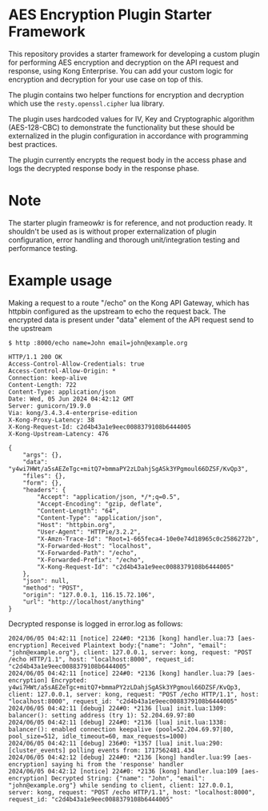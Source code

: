 # AES Encryption Plugin Starter Framework

This repository provides a starter framework for developing a custom plugin for performing AES encryption and decryption on the API request and response, using Kong Enterprise. You can add your custom logic for encryption and decryption for your use case on top of this.

The plugin contains two helper functions for encryption and decryption which use the `resty.openssl.cipher` lua library.

The plugin uses hardcoded values for IV, Key and Cryptographic algorithm (AES-128-CBC) to demonstrate the functionality but these should be externalized in the plugin configuration in accordance with programming best practices.

The plugin currently encrypts the request body in the access phase and logs the decrypted response body in the response phase.

# Note

The starter plugin frameowkr is for reference, and not production ready. It shouldn't be used as is without proper externalization of plugin configuration, error handling and thorough unit/integration testing and performance testing.

# Example usage

Making a request to a route "/echo" on the Kong API Gateway, which has httpbin configured as the upstream to echo the request back. The encrypted data is present under "data" element of the API request send to the upstream

```
$ http :8000/echo name=John email=john@example.org

HTTP/1.1 200 OK
Access-Control-Allow-Credentials: true
Access-Control-Allow-Origin: *
Connection: keep-alive
Content-Length: 722
Content-Type: application/json
Date: Wed, 05 Jun 2024 04:42:12 GMT
Server: gunicorn/19.9.0
Via: kong/3.4.3.4-enterprise-edition
X-Kong-Proxy-Latency: 38
X-Kong-Request-Id: c2d4b43a1e9eec0088379108b6444005
X-Kong-Upstream-Latency: 476

{
    "args": {},
    "data": "y4wi7HWt/a5sAEZeTgc+mitQ7+bmmaPY2zLDahjSgASk3YPgmoul66DZSF/KvQp3",
    "files": {},
    "form": {},
    "headers": {
        "Accept": "application/json, */*;q=0.5",
        "Accept-Encoding": "gzip, deflate",
        "Content-Length": "64",
        "Content-Type": "application/json",
        "Host": "httpbin.org",
        "User-Agent": "HTTPie/3.2.2",
        "X-Amzn-Trace-Id": "Root=1-665feca4-10e0e74d18965c0c2586272b",
        "X-Forwarded-Host": "localhost",
        "X-Forwarded-Path": "/echo",
        "X-Forwarded-Prefix": "/echo",
        "X-Kong-Request-Id": "c2d4b43a1e9eec0088379108b6444005"
    },
    "json": null,
    "method": "POST",
    "origin": "127.0.0.1, 116.15.72.106",
    "url": "http://localhost/anything"
}
```

Decrypted response is logged in error.log as follows:

```
2024/06/05 04:42:11 [notice] 224#0: *2136 [kong] handler.lua:73 [aes-encryption] Received Plaintext body:{"name": "John", "email": "john@example.org"}, client: 127.0.0.1, server: kong, request: "POST /echo HTTP/1.1", host: "localhost:8000", request_id: "c2d4b43a1e9eec0088379108b6444005"
2024/06/05 04:42:11 [notice] 224#0: *2136 [kong] handler.lua:79 [aes-encryption] Encrypted: y4wi7HWt/a5sAEZeTgc+mitQ7+bmmaPY2zLDahjSgASk3YPgmoul66DZSF/KvQp3, client: 127.0.0.1, server: kong, request: "POST /echo HTTP/1.1", host: "localhost:8000", request_id: "c2d4b43a1e9eec0088379108b6444005"
2024/06/05 04:42:11 [debug] 224#0: *2136 [lua] init.lua:1309: balancer(): setting address (try 1): 52.204.69.97:80
2024/06/05 04:42:11 [debug] 224#0: *2136 [lua] init.lua:1338: balancer(): enabled connection keepalive (pool=52.204.69.97|80, pool_size=512, idle_timeout=60, max_requests=1000)
2024/06/05 04:42:11 [debug] 236#0: *1357 [lua] init.lua:290: [cluster_events] polling events from: 1717562481.434
2024/06/05 04:42:12 [debug] 224#0: *2136 [kong] handler.lua:99 [aes-encryption] saying hi from the 'response' handler
2024/06/05 04:42:12 [notice] 224#0: *2136 [kong] handler.lua:109 [aes-encryption] Decrypted String: {"name": "John", "email": "john@example.org"} while sending to client, client: 127.0.0.1, server: kong, request: "POST /echo HTTP/1.1", host: "localhost:8000", request_id: "c2d4b43a1e9eec0088379108b6444005"
```
